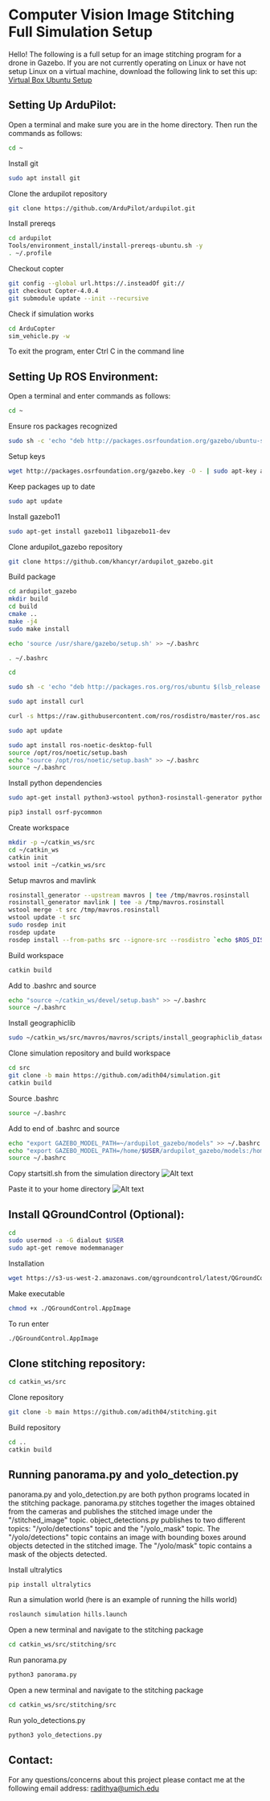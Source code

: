 # Computer Vision Image Stitching Full Simulation Setup

Hello! The following is a full setup for an image stitching program for a drone in Gazebo.
If you are not currently operating on Linux or have not setup Linux on a virtual machine, download the following link to set this up: [Virtual Box Ubuntu Setup](https://github.com/adith04/stitching/raw/master/Installing_virtual_box.pdf)


## Setting Up ArduPilot:

Open a terminal and make sure you are in the home directory. Then run the commands as follows:
```bash
cd ~
```
Install git
```bash
sudo apt install git
```
Clone the ardupilot repository
```bash
git clone https://github.com/ArduPilot/ardupilot.git
```
Install prereqs
```bash
cd ardupilot
Tools/environment_install/install-prereqs-ubuntu.sh -y
. ~/.profile
```
Checkout copter
```bash
git config --global url.https://.insteadOf git://
git checkout Copter-4.0.4
git submodule update --init --recursive
```
Check if simulation works
```bash
cd ArduCopter
sim_vehicle.py -w
```
To exit the program, enter Ctrl C in the command line

## Setting Up ROS Environment:

Open a terminal and enter commands as follows:
```bash
cd ~
```
Ensure ros packages recognized
```bash
sudo sh -c 'echo "deb http://packages.osrfoundation.org/gazebo/ubuntu-stable `lsb_release -cs` main" > /etc/apt/sources.list.d/gazebo-stable.list'
```
Setup keys
```bash
wget http://packages.osrfoundation.org/gazebo.key -O - | sudo apt-key add -
```
Keep packages up to date
```bash
sudo apt update
```
Install gazebo11
```bash
sudo apt-get install gazebo11 libgazebo11-dev
```
Clone ardupilot_gazebo repository
```bash
git clone https://github.com/khancyr/ardupilot_gazebo.git
```
Build package
```bash
cd ardupilot_gazebo
mkdir build
cd build
cmake ..
make -j4
sudo make install
```
```bash
echo 'source /usr/share/gazebo/setup.sh' >> ~/.bashrc
```
```bash
. ~/.bashrc
```
```bash
cd
```
```bash
sudo sh -c 'echo "deb http://packages.ros.org/ros/ubuntu $(lsb_release -sc) main" > /etc/apt/sources.list.d/ros-latest.list'
```
```bash
sudo apt install curl
```
```bash
curl -s https://raw.githubusercontent.com/ros/rosdistro/master/ros.asc | sudo apt-key add -
```
```bash
sudo apt update
```
```bash
sudo apt install ros-noetic-desktop-full
source /opt/ros/noetic/setup.bash
echo "source /opt/ros/noetic/setup.bash" >> ~/.bashrc
source ~/.bashrc
```
Install python dependencies
```bash
sudo apt-get install python3-wstool python3-rosinstall-generator python3-catkin-lint python3-pip python3-catkin-tools
```
```bash
pip3 install osrf-pycommon
```
Create workspace
```bash
mkdir -p ~/catkin_ws/src
cd ~/catkin_ws
catkin init
wstool init ~/catkin_ws/src
```
Setup mavros and mavlink
```bash
rosinstall_generator --upstream mavros | tee /tmp/mavros.rosinstall
rosinstall_generator mavlink | tee -a /tmp/mavros.rosinstall
wstool merge -t src /tmp/mavros.rosinstall
wstool update -t src
sudo rosdep init
rosdep update
rosdep install --from-paths src --ignore-src --rosdistro `echo $ROS_DISTRO` -y
```
Build workspace
```bash
catkin build
```
Add to .bashrc and source
```bash
echo "source ~/catkin_ws/devel/setup.bash" >> ~/.bashrc
source ~/.bashrc
```
Install geographiclib
```bash
sudo ~/catkin_ws/src/mavros/mavros/scripts/install_geographiclib_datasets.sh
```
Clone simulation repository and build workspace
```bash
cd src
git clone -b main https://github.com/adith04/simulation.git
catkin build
```
Source .bashrc
```bash
source ~/.bashrc
```
Add to end of .bashrc and source
```bash
echo "export GAZEBO_MODEL_PATH=~/ardupilot_gazebo/models" >> ~/.bashrc
echo "export GAZEBO_MODEL_PATH=/home/$USER/ardupilot_gazebo/models:/home/$USER/catkin_ws/src/simulation/models" >> ~/.bashrc
source ~/.bashrc
```
Copy startsitl.sh from the simulation directory
![Alt text](https://github.com/adith04/stitching/raw/master/first.png)

Paste it to your home directory 
![Alt text](https://github.com/adith04/stitching/raw/master/second.png)


## Install QGroundControl (Optional):
```bash
cd
sudo usermod -a -G dialout $USER
sudo apt-get remove modemmanager
```
Installation
```bash
wget https://s3-us-west-2.amazonaws.com/qgroundcontrol/latest/QGroundControl.AppImage
```
Make executable
```bash
chmod +x ./QGroundControl.AppImage 
```
To run enter 
```bash
./QGroundControl.AppImage
```

## Clone stitching repository:
```bash
cd catkin_ws/src
```
Clone repository
```bash
git clone -b main https://github.com/adith04/stitching.git
```
Build repository
```bash
cd ..
catkin build
```

## Running panorama.py and yolo_detection.py
panorama.py and yolo_detection.py are both python programs located in the stitching package. panorama.py stitches together the images obtained from the cameras and publishes the stitched image under the "/stitched_image" topic. object_detections.py publishes to two different topics: "/yolo/detections" topic and the "/yolo_mask" topic. The "/yolo/detections" topic contains an image with bounding boxes around objects detected in the stitched image. The "/yolo/mask" topic contains a mask of the objects detected.

Install ultralytics
```bash
pip install ultralytics
```
Run a simulation world (here is an example of running the hills world)
```bash
roslaunch simulation hills.launch
```
Open a new terminal and navigate to the stitching package
```bash
cd catkin_ws/src/stitching/src
```
Run panorama.py
```bash
python3 panorama.py
```
Open a new terminal and navigate to the stitching package
```bash
cd catkin_ws/src/stitching/src
```
Run yolo_detections.py
```bash
python3 yolo_detections.py
```


## Contact:
For any questions/concerns about this project please contact me at the following email address: radithya@umich.edu
